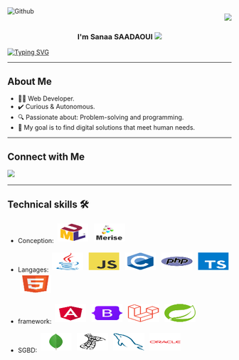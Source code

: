 <img width="100" align="left" alt="Github" src="https://media.giphy.com/media/6beiQF3eBKEDeDrFPY/giphy.gif" />

<p align="right">
  <a href="https://komarev.com/ghpvc/?username=sanaasana&style=for-the-badge">
    <img src="https://komarev.com/ghpvc/?username=sanaasana&style=for-the-badge">
  </a>
</p>

<h3 align="center">
  I'm Sanaa SAADAOUI
  <img src="https://media.giphy.com/media/hvRJCLFzcasrR4ia7z/giphy.gif" width="28">
</h3>

<p align="center">

  <a href="https://git.io/typing-svg"><img src="https://readme-typing-svg.herokuapp.com?font=Fira+Code&pause=1000&random=false&width=435&lines=Always+Search;Always+Learn;" alt="Typing SVG" /></a>
  
</p>

<hr>



##  About Me

- 👨‍💻 Web Developer.
- ✔️ Curious & Autonomous.
- 🔍 Passionate about: Problem-solving and programming.
- 🎯 My goal is to find digital solutions that meet human needs.

<hr>



## Connect with Me

<a href="https://www.linkedin.com/in/sanaa-saadaoui-647477215/" target="_blank"><img src="https://img.shields.io/badge/-Sanaa%20SAADAOUI-0077B5?style=for-the-badge&logo=Linkedin&logoColor=white"/></a>

<hr>


## Technical skills 🛠️


- Conception: <img title="uml" alt="uml" src="https://github.com/sanaasana/sanaasana/blob/main/assets/Unified%20Modelling%20Language%20(UML).svg" width="70" height="40" style="vertical-align:down; margin:4px"/>
<img title="merise" alt="merise" src="https://github.com/sanaasana/sanaasana/blob/main/assets/merise_icon.jpg" width="70" height="40" style="vertical-align:down; margin:4px"/></a>

- Langages:
<img title="java" alt="java" src="https://github.com/sanaasana/sanaasana/blob/main/assets/Java.svg" width="70" height="40" style="vertical-align:down; margin:4px"/></a>
<img title="javascript" alt="javascript" src="https://github.com/sanaasana/sanaasana/blob/main/assets/JavaScript.svg" width="70" height="40" style="vertical-align:down; margin:4px"/></a>
<img title="c" alt="c" src="https://github.com/sanaasana/sanaasana/blob/main/assets/C.svg" width="70" height="40" style="vertical-align:down; margin:4px"/></a>
<img title="php" alt="php" src="https://github.com/sanaasana/sanaasana/blob/main/assets/PHP.svg" width="70" height="40" style="vertical-align:down; margin:4px"/></a>
<img title="typescript" alt="typescript" src="https://github.com/sanaasana/sanaasana/blob/main/assets/TypeScript.svg" width="70" height="40" style="vertical-align:down; margin:4px"/></a>
<img title="html" alt="html" src="https://github.com/sanaasana/sanaasana/blob/main/assets/HTML5.svg" width="70" height="40" style="vertical-align:down; margin:4px"/></a>

- framework:
<img title="angular" alt="angular" src="https://github.com/sanaasana/sanaasana/blob/main/assets/Angular.svg" width="70" height="40" style="vertical-align:down; margin:4px"/></a>
<img title="bootstrap" alt="bootstrap" src="https://github.com/sanaasana/sanaasana/blob/main/assets/Bootstrap.svg" width="70" height="40" style="vertical-align:down; margin:4px"/></a>
<img title="laravel" alt="laravel" src="https://github.com/sanaasana/sanaasana/blob/main/assets/Laravel.svg" width="70" height="40" style="vertical-align:down; margin:4px"/></a>
<img title="spring" alt="spring" src="https://github.com/sanaasana/sanaasana/blob/main/assets/Spring.svg" width="70" height="40" style="vertical-align:down; margin:4px"/></a>

- SGBD:
<img title="angular" alt="angular" src="https://github.com/sanaasana/sanaasana/blob/main/assets/MongoDB.svg" width="70" height="40" style="vertical-align:down; margin:4px"/></a>
<img title="angular" alt="angular" src="https://github.com/sanaasana/sanaasana/blob/main/assets/Microsoft SQL Server.svg" width="70" height="40" style="vertical-align:down; margin:4px"/></a>
<img title="angular" alt="angular" src="https://github.com/sanaasana/sanaasana/blob/main/assets/MySQL.svg" width="70" height="40" style="vertical-align:down; margin:4px"/></a>
<img title="angular" alt="angular" src="https://github.com/sanaasana/sanaasana/blob/main/assets/Oracle.svg" width="70" height="40" style="vertical-align:down; margin:4px"/></a>

